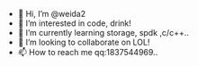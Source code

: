 - 👋 Hi, I’m @weida2
- 👀 I’m interested in code, drink!
- 🌱 I’m currently learning storage, spdk ,c/c++..
- 💞️ I’m looking to collaborate on LOL!
- 📫 How to reach me qq:1837544969..

<!---
weida2/weida2 is a ✨ special ✨ repository because its `README.md` (this file) appears on your GitHub profile.
You can click the Preview link to take a look at your changes.
--->
